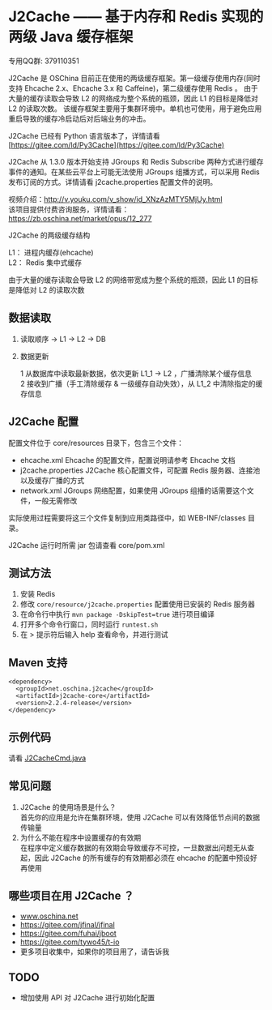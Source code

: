 # J2Cache —— 基于内存和 Redis 实现的两级 Java 缓存框架

专用QQ群: 379110351

J2Cache 是 OSChina 目前正在使用的两级缓存框架。第一级缓存使用内存(同时支持 Ehcache 2.x、Ehcache 3.x 和 Caffeine)，第二级缓存使用 Redis 。
由于大量的缓存读取会导致 L2 的网络成为整个系统的瓶颈，因此 L1 的目标是降低对 L2 的读取次数。
该缓存框架主要用于集群环境中。单机也可使用，用于避免应用重启导致的缓存冷启动后对后端业务的冲击。

J2Cache 已经有 Python 语言版本了，详情请看 [https://gitee.com/ld/Py3Cache](https://gitee.com/ld/Py3Cache)

J2Cache 从 1.3.0 版本开始支持 JGroups 和 Redis Subscribe 两种方式进行缓存事件的通知。在某些云平台上可能无法使用 JGroups 组播方式，可以采用 Redis 发布订阅的方式。详情请看 j2cache.properties 配置文件的说明。

视频介绍：http://v.youku.com/v_show/id_XNzAzMTY5MjUy.html  
该项目提供付费咨询服务，详情请看：https://zb.oschina.net/market/opus/12_277

J2Cache 的两级缓存结构

L1： 进程内缓存(ehcache)   
L2： Redis 集中式缓存

由于大量的缓存读取会导致 L2 的网络带宽成为整个系统的瓶颈，因此 L1 的目标是降低对 L2 的读取次数

		 
## 数据读取

1. 读取顺序  -> L1 -> L2 -> DB

2. 数据更新

    1 从数据库中读取最新数据，依次更新 L1_1 -> L2 ，广播清除某个缓存信息  
    2 接收到广播（手工清除缓存 & 一级缓存自动失效），从 L1\_2 中清除指定的缓存信息

## J2Cache 配置

配置文件位于 core/resources 目录下，包含三个文件：

* ehcache.xml Ehcache 的配置文件，配置说明请参考 Ehcache 文档
* j2cache.properties J2Cache 核心配置文件，可配置 Redis 服务器、连接池以及缓存广播的方式
* network.xml JGroups 网络配置，如果使用 JGroups 组播的话需要这个文件，一般无需修改

实际使用过程需要将这三个文件复制到应用类路径中，如 WEB-INF/classes 目录。

J2Cache 运行时所需 jar 包请查看 core/pom.xml

## 测试方法

1. 安装 Redis  
2. 修改 `core/resource/j2cache.properties` 配置使用已安装的 Redis 服务器
3. 在命令行中执行 `mvn package -DskipTest=true` 进行项目编译  
4. 打开多个命令行窗口，同时运行 `runtest.sh` 
5. 在 > 提示符后输入 help 查看命令，并进行测试

## Maven 支持 

```
<dependency>
  <groupId>net.oschina.j2cache</groupId>  
  <artifactId>j2cache-core</artifactId>  
  <version>2.2.4-release</version>  
</dependency>
```
## 示例代码

请看 [J2CacheCmd.java](https://gitee.com/ld/J2Cache/blob/master/core/src/net/oschina/j2cache/J2CacheCmd.java)

## 常见问题

1. J2Cache 的使用场景是什么？  
首先你的应用是允许在集群环境，使用 J2Cache 可以有效降低节点间的数据传输量
2. 为什么不能在程序中设置缓存的有效期  
在程序中定义缓存数据的有效期会导致缓存不可控，一旦数据出问题无从查起，因此 J2Cache 的所有缓存的有效期都必须在 ehcache 的配置中预设好再使用

## 哪些项目在用 J2Cache ？

* www.oschina.net
* https://gitee.com/jfinal/jfinal
* https://gitee.com/fuhai/jboot
* https://gitee.com/tywo45/t-io
* 更多项目收集中，如果你的项目用了，请告诉我

## TODO ##

* 增加使用 API 对 J2Cache 进行初始化配置